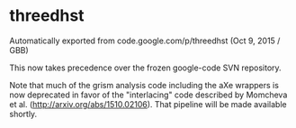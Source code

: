 # threedhst
Automatically exported from code.google.com/p/threedhst (Oct 9, 2015 / GBB)

This now takes precedence over the frozen google-code SVN repository.

Note that much of the grism analysis code including the aXe wrappers is now deprecated in favor of the "interlacing" code described by Momcheva et al. (http://arxiv.org/abs/1510.02106).  That pipeline will be made available shortly.

